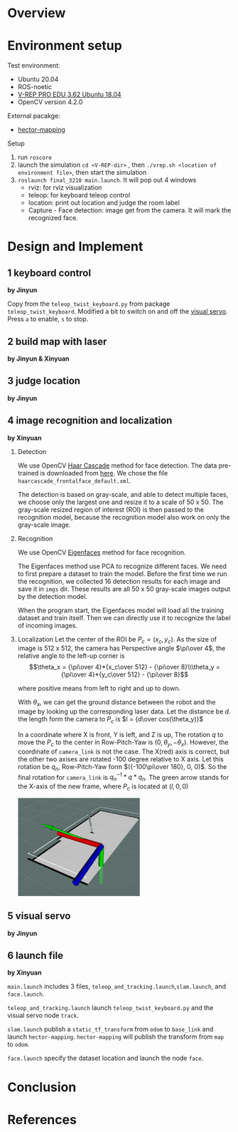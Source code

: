 # Overview

# Environment setup

Test environment:

- Ubuntu 20.04
- ROS-noetic
- [V-REP PRO EDU 3.62 Ubuntu 18.04](https://coppeliarobotics.com/files/V-REP_PRO_EDU_V3_6_2_Ubuntu18_04.tar.xz)
- OpenCV version 4.2.0

External pacakge:

- [hector-mapping][]

Setup

1. run `roscore`
2. launch the simulation `cd <V-REP-dir>` , then `./vrep.sh <location of environment file>`, then start the simulation
3. `roslaunch final_3210 main.launch`. It will pop out 4 windows
   - rviz: for rviz visualization
   - teleop: for keyboard teleop control
   - location: print out location and judge the room label
   - Capture - Face detection: image get from the camera. It will mark the recognized face.

# Design and Implement

## 1 keyboard control

**by Jinyun**

Copy from the `teleop_twist_keyboard.py` from package `teleop_twist_keyboard`. Modified a bit to switch on and off the [visual servo](#5-visual-servo). Press `a` to enable, `s` to stop.

## 2 build map with laser

**by Jinyun & Xinyuan** 



## 3 judge location

**by Jinyun**



## 4 image recognition and localization

**by  Xinyuan**

1. Detection 

   We use OpenCV [Haar Cascade][] method for face detection. The data pre-trained is downloaded from [here][Haar Cascade dataset]. We chose the file `haarcascade_frontalface_default.xml`.

   The detection is based on gray-scale, and able to detect multiple faces, we choose only the largest one and resize it to a scale of 50 x 50. The gray-scale resized region of interest (ROI) is then passed to the recognition model, because the recognition model also work on only the gray-scale image.

2. Recognition

   We use OpenCV [Eigenfaces][] method for face recognition.

   The Eigenfaces method use PCA to recognize different faces. We need to first prepare a dataset to train the model. Before the first time we run the recognition, we collected 16 detection results for each image and save it in `imgs` dir. These results are all 50 x 50 gray-scale images output by the detection model.

   When the program start, the Eigenfaces model will load all the training dataset and train itself. Then we can directly use it to recognize the label of incoming images. 

3. Localization
   Let the center of the ROI be $P_c =(x_c, y_c)$. As the size of image is 512 x 512, the camera has Perspective angle $\pi\over 4$, the relative angle to the left-up corner is
   $$\theta_x = {\pi\over 4}*{x_c\over 512} - {\pi\over 8}\\\theta_y = {\pi\over 4}*{y_c\over 512} - {\pi\over 8}$$

   where positive means from left to right and up to down.

   With $\theta_x$, we can get the ground distance between the robot and the image by looking up the corresponding laser data. Let the distance be $d$. the length form the camera to $P_c$ is $l = {d\over cos(\theta_y)}$

   In a coordinate where X is front, Y is left, and Z is up, The rotation $q$ to move the $P_c$ to the center in Row-Pitch-Yaw is $(0,\theta_y,-\theta_x)$. However, the coordinate of `camera_link` is not the case. The X(red) axis is correct, but the other two axises are rotated -100 degree relative to X axis. Let this rotation be $q_n$, Row-Pitch-Yaw form $({-100\pi\over 180}, 0, 0)$. So the final rotation for `camera_link` is $q_n^{-1}*q*q_n$. The green arrow stands for the X-axis of the new frame, where $P_c$ is located at $(l,0,0)$

   <img src="./imgs/frame.png" style="zoom:50%;" />

## 5 visual servo

**by Jinyun**

## 6 launch file

**by Xinyuan**

`main.launch` includes 3 files, `teleop_and_tracking.launch`,`slam.launch`, and `face.launch`.

`teleop_and_tracking.launch` launch `teleop_twist_keyboard.py` and the visual servo node `track`.

`slam.launch` publish a `static_tf_transform` from `odom` to `base_link` and launch `hector-mapping`. `hector-mapping` will publish the transform from `map` to `odom`.

`face.launch` specify the dataset location and launch the node `face`.

# Conclusion

# References

[hector-mapping]: https://github.com/tu-darmstadt-ros-pkg/hector_slam
[Haar Cascade]: https://docs.opencv.org/3.4/db/d28/tutorial_cascade_classifier.html
[Haar Cascade dataset]: https://github.com/opencv/opencv/tree/3.4/data
[Eigenfaces]: https://docs.opencv.org/master/da/d60/tutorial_face_main.html

